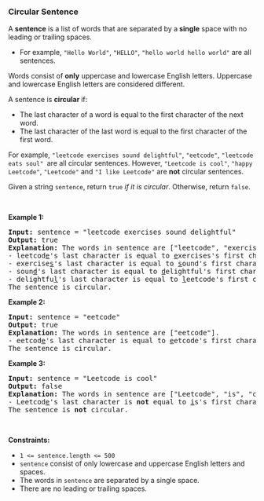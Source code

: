 
<h3>Circular Sentence</h3>
<div><p>A <strong>sentence</strong> is a list of words that are separated by a<strong> single</strong> space with no leading or trailing spaces.</p>
<ul>
<li>For example, <code>"Hello World"</code>, <code>"HELLO"</code>, <code>"hello world hello world"</code> are all sentences.</li>
</ul>
<p>Words consist of <strong>only</strong> uppercase and lowercase English letters. Uppercase and lowercase English letters are considered different.</p>
<p>A sentence is <strong>circular </strong>if:</p>
<ul>
<li>The last character of a word is equal to the first character of the next word.</li>
<li>The last character of the last word is equal to the first character of the first word.</li>
</ul>
<p>For example, <code>"leetcode exercises sound delightful"</code>, <code>"eetcode"</code>, <code>"leetcode eats soul" </code>are all circular sentences. However, <code>"Leetcode is cool"</code>, <code>"happy Leetcode"</code>, <code>"Leetcode"</code> and <code>"I like Leetcode"</code> are <strong>not</strong> circular sentences.</p>
<p>Given a string <code>sentence</code>, return <code>true</code><em> if it is circular</em>. Otherwise, return <code>false</code>.</p>
<p> </p>
<p><strong>Example 1:</strong></p>
<pre><strong>Input:</strong> sentence = "leetcode exercises sound delightful"
<strong>Output:</strong> true
<strong>Explanation:</strong> The words in sentence are ["leetcode", "exercises", "sound", "delightful"].
- leetcod<u>e</u>'s last character is equal to <u>e</u>xercises's first character.
- exercise<u>s</u>'s last character is equal to <u>s</u>ound's first character.
- soun<u>d</u>'s last character is equal to <u>d</u>elightful's first character.
- delightfu<u>l</u>'s last character is equal to <u>l</u>eetcode's first character.
The sentence is circular.</pre>
<p><strong>Example 2:</strong></p>
<pre><strong>Input:</strong> sentence = "eetcode"
<strong>Output:</strong> true
<strong>Explanation:</strong> The words in sentence are ["eetcode"].
- eetcod<u>e</u>'s last character is equal to <u>e</u>etcode's first character.
The sentence is circular.</pre>
<p><strong>Example 3:</strong></p>
<pre><strong>Input:</strong> sentence = "Leetcode is cool"
<strong>Output:</strong> false
<strong>Explanation:</strong> The words in sentence are ["Leetcode", "is", "cool"].
- Leetcod<u>e</u>'s last character is <strong>not</strong> equal to <u>i</u>s's first character.
The sentence is <strong>not</strong> circular.</pre>
<p> </p>
<p><strong>Constraints:</strong></p>
<ul>
<li><code>1 &lt;= sentence.length &lt;= 500</code></li>
<li><code>sentence</code> consist of only lowercase and uppercase English letters and spaces.</li>
<li>The words in <code>sentence</code> are separated by a single space.</li>
<li>There are no leading or trailing spaces.</li>
</ul>
</div>

